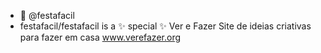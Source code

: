 - 👋 @festafacil
- festafacil/festafacil is a ✨ special ✨ Ver e Fazer
Site de ideias criativas para fazer em casa www.verefazer.org

